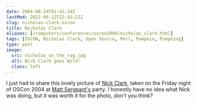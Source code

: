 ```yaml
--- 
date: 2004-08-24T01:41:24Z
lastMod: 2022-06-12T22:42:22Z
slug: nicholas-clark-oscon
title: Nicholas Clark
aliases: [/computers/conferences/oscon2004/nicholas_clark.html]
tags: [OSCON, Nicholas Clark, Open Source, Perl, Pumpkin, Pumpking]
type: post
image:
  src: nicholas_on_the_rag.jpg
  alt: Nick Clark goes Wild!
  class: left
---
```


I just had to share this lovely picture of [Nick Clark], taken on the Friday
night of OSCon 2004 at [Matt Sergeant's] party. I honestly have no idea what
Nick was doing, but it was worth it for the photo, don't you think?

  [Nick Clark]: https://web.archive.org/web/20111230042947/http://use.perl.org/~nicholas/journal/
    "Nicholas Clark's use Perl Journal"
  [Matt Sergeant's]: https://web.archive.org/web/20111219193703/http://use.perl.org/~Matts/journal/
    "Matt Sergeant's use Perl Journal"
